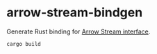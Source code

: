 # arrow-stream-bindgen

Generate Rust binding for [Arrow Stream interface](https://arrow.apache.org/docs/format/CStreamInterface.html).

    cargo build
    
 
